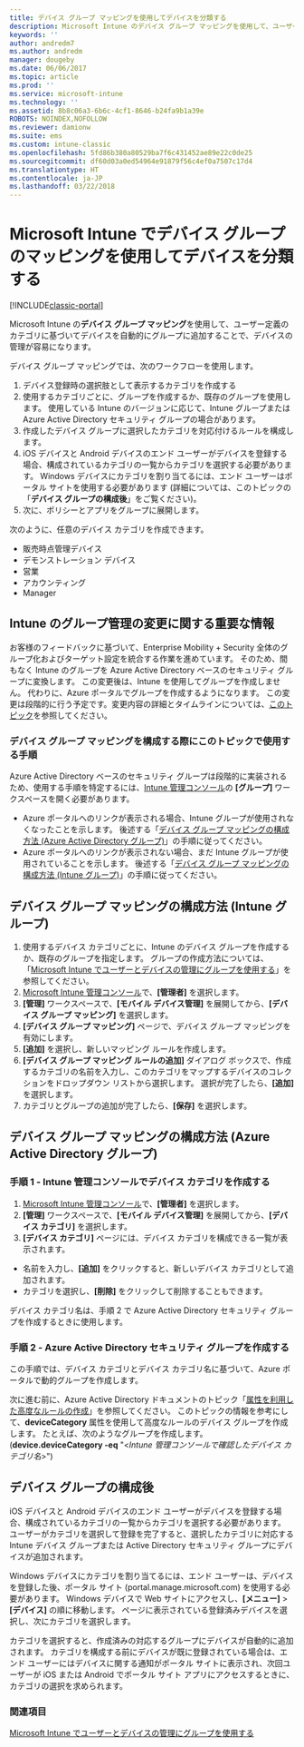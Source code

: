 ```yaml
---
title: デバイス グループ マッピングを使用してデバイスを分類する
description: Microsoft Intune のデバイス グループ マッピングを使用して、ユーザー定義のカテゴリにデバイスをグループ化することで、それらのデバイスの管理が容易になります。
keywords: ''
author: andredm7
ms.author: andredm
manager: dougeby
ms.date: 06/06/2017
ms.topic: article
ms.prod: ''
ms.service: microsoft-intune
ms.technology: ''
ms.assetid: 8b8c06a3-6b6c-4cf1-8646-b24fa9b1a39e
ROBOTS: NOINDEX,NOFOLLOW
ms.reviewer: damionw
ms.suite: ems
ms.custom: intune-classic
ms.openlocfilehash: 5fd86b380a80529ba7f6c431452ae89e22c0de25
ms.sourcegitcommit: df60d03a0ed54964e91879f56c4ef0a7507c17d4
ms.translationtype: HT
ms.contentlocale: ja-JP
ms.lasthandoff: 03/22/2018
---
```

# <a name="categorize-devices-with-device-group-mapping-in-microsoft-intune"></a>Microsoft Intune でデバイス グループのマッピングを使用してデバイスを分類する

[!INCLUDE[classic-portal](../includes/classic-portal.md)]

Microsoft Intune の**デバイス グループ マッピング**を使用して、ユーザー定義のカテゴリに基づいてデバイスを自動的にグループに追加することで、デバイスの管理が容易になります。 

デバイス グループ マッピングでは、次のワークフローを使用します。
1. デバイス登録時の選択肢として表示するカテゴリを作成する
2. 使用するカテゴリごとに、グループを作成するか、既存のグループを使用します。 使用している Intune のバージョンに応じて、Intune グループまたは Azure Active Directory セキュリティ グループの場合があります。
2. 作成したデバイス グループに選択したカテゴリを対応付けるルールを構成します。
3. iOS デバイスと Android デバイスのエンド ユーザーがデバイスを登録する場合、構成されているカテゴリの一覧からカテゴリを選択する必要があります。 Windows デバイスにカテゴリを割り当てるには、エンド ユーザーはポータル サイトを使用する必要があります (詳細については、このトピックの「**デバイス グループの構成後**」をご覧ください)。
4. 次に、ポリシーとアプリをグループに展開します。

次のように、任意のデバイス カテゴリを作成できます。
* 販売時点管理デバイス
* デモンストレーション デバイス
* 営業
* アカウンティング
* Manager

## <a name="important-information-about-a-change-in-group-management-for-intune"></a>Intune のグループ管理の変更に関する重要な情報

お客様のフィードバックに基づいて、Enterprise Mobility + Security 全体のグループ化およびターゲット設定を統合する作業を進めています。 そのため、間もなく Intune のグループを Azure Active Directory ベースのセキュリティ グループに変換します。 この変更後は、Intune を使用してグループを作成しません。 代わりに、Azure ポータルでグループを作成するようになります。 この変更は段階的に行う予定です。変更内容の詳細とタイムラインについては、[このトピック](use-groups-to-manage-users-and-devices-with-microsoft-intune.md)を参照してください。

### <a name="which-procedure-in-this-topic-should-you-use-to-configure-device-group-mapping"></a>デバイス グループ マッピングを構成する際にこのトピックで使用する手順

Azure Active Directory ベースのセキュリティ グループは段階的に実装されるため、使用する手順を特定するには、[Intune 管理コンソール](https://manage.microsoft.com)の **[グループ]** ワークスペースを開く必要があります。

-  Azure ポータルへのリンクが表示される場合、Intune グループが使用されなくなったことを示します。 後述する「[デバイス グループ マッピングの構成方法 (Azure Active Directory グループ)](/intune-classic/deploy-use/categorize-devices-with-device-group-mapping-in-microsoft-intune#how-to-configure-device-group-mapping-for-azure-active-directory-groups)」の手順に従ってください。
-  Azure ポータルへのリンクが表示されない場合、まだ Intune グループが使用されていることを示します。 後述する「[デバイス グループ マッピングの構成方法 (Intune グループ)](/intune-classic/deploy-use/categorize-devices-with-device-group-mapping-in-microsoft-intune#how-to-configure-device-group-mapping-for-intune-groups)」の手順に従ってください。

## <a name="how-to-configure-device-group-mapping-for-intune-groups"></a>デバイス グループ マッピングの構成方法 (Intune グループ)
1. 使用するデバイス カテゴリごとに、Intune のデバイス グループを作成するか、既存のグループを指定します。 グループの作成方法については、「[Microsoft Intune でユーザーとデバイスの管理にグループを使用する](use-groups-to-manage-users-and-devices-with-microsoft-intune.md)」を参照してください。
2. [Microsoft Intune 管理コンソール](https://manage.microsoft.com)で、**[管理者]** を選択します。
3. **[管理]** ワークスペースで、**[モバイル デバイス管理]** を展開してから、**[デバイス グループ マッピング]** を選択します。
4. **[デバイス グループ マッピング]** ページで、デバイス グループ マッピングを有効にします。
5. **[追加]** を選択し、新しいマッピング ルールを作成します。
6. **[デバイス グループ マッピング ルールの追加]** ダイアログ ボックスで、作成するカテゴリの名前を入力し、このカテゴリをマップするデバイスのコレクションをドロップダウン リストから選択します。 選択が完了したら、**[追加]** を選択します。
7. カテゴリとグループの追加が完了したら、**[保存]** を選択します。



## <a name="how-to-configure-device-group-mapping-for-azure-active-directory-groups"></a>デバイス グループ マッピングの構成方法 (Azure Active Directory グループ)

### <a name="step-1---create-device-categories-in-the-intune-administration-console"></a>手順 1 - Intune 管理コンソールでデバイス カテゴリを作成する
1. [Microsoft Intune 管理コンソール](https://manage.microsoft.com)で、**[管理者]** を選択します。
3. **[管理]** ワークスペースで、**[モバイル デバイス管理]** を展開してから、**[デバイス カテゴリ]** を選択します。
4. **[デバイス カテゴリ]** ページには、デバイス カテゴリを構成できる一覧が表示されます。 
- 名前を入力し、**[追加]** をクリックすると、新しいデバイス カテゴリとして追加されます。
- カテゴリを選択し、**[削除]** をクリックして削除することもできます。

デバイス カテゴリ名は、手順 2 で Azure Active Directory セキュリティ グループを作成するときに使用します。

### <a name="step-2---create-azure-active-directory-security-groups"></a>手順 2 - Azure Active Directory セキュリティ グループを作成する

この手順では、デバイス カテゴリとデバイス カテゴリ名に基づいて、Azure ポータルで動的グループを作成します。

次に進む前に、Azure Active Directory ドキュメントのトピック「[属性を利用した高度なルールの作成](https://azure.microsoft.com/documentation/articles/active-directory-accessmanagement-groups-with-advanced-rules/#using-attributes-to-create-rules-for-device-objects)」を参照してください。
このトピックの情報を参考にして、**deviceCategory** 属性を使用して高度なルールのデバイス グループを作成します。
たとえば、次のようなグループを作成します。(**device.deviceCategory -eq** "<*Intune 管理コンソールで確認したデバイス カテゴリ名*>")


## <a name="after-you-configure-device-groups"></a>デバイス グループの構成後

iOS デバイスと Android デバイスのエンド ユーザーがデバイスを登録する場合、構成されているカテゴリの一覧からカテゴリを選択する必要があります。 ユーザーがカテゴリを選択して登録を完了すると、選択したカテゴリに対応する Intune デバイス グループまたは Active Directory セキュリティ グループにデバイスが追加されます。

Windows デバイスにカテゴリを割り当てるには、エンド ユーザーは、デバイスを登録した後、ポータル サイト (portal.manage.microsoft.com) を使用する必要があります。 Windows デバイスで Web サイトにアクセスし、**[メニュー]**   >  **[デバイス]** の順に移動します。 ページに表示されている登録済みデバイスを選択し、次にカテゴリを選択します。 

カテゴリを選択すると、作成済みの対応するグループにデバイスが自動的に追加されます。 カテゴリを構成する前にデバイスが既に登録されている場合は、エンド ユーザーにはデバイスに関する通知がポータル サイトに表示され、次回ユーザーが iOS または Android でポータル サイト アプリにアクセスするときに、カテゴリの選択を求められます。



### <a name="see-also"></a>関連項目
[Microsoft Intune でユーザーとデバイスの管理にグループを使用する](use-groups-to-manage-users-and-devices-with-microsoft-intune.md)
